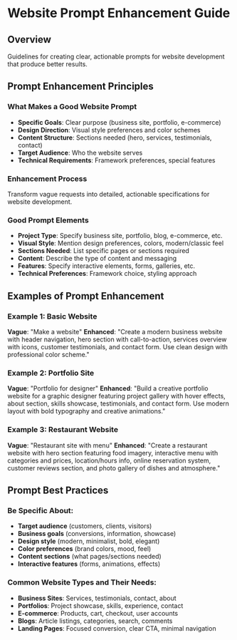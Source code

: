 # Website Prompt Enhancement Guide

## Overview
Guidelines for creating clear, actionable prompts for website development that produce better results.

## Prompt Enhancement Principles

### What Makes a Good Website Prompt
- **Specific Goals**: Clear purpose (business site, portfolio, e-commerce)
- **Design Direction**: Visual style preferences and color schemes
- **Content Structure**: Sections needed (hero, services, testimonials, contact)
- **Target Audience**: Who the website serves
- **Technical Requirements**: Framework preferences, special features

### Enhancement Process
Transform vague requests into detailed, actionable specifications for website development.

### Good Prompt Elements
- **Project Type**: Specify business site, portfolio, blog, e-commerce, etc.
- **Visual Style**: Mention design preferences, colors, modern/classic feel
- **Sections Needed**: List specific pages or sections required
- **Content**: Describe the type of content and messaging
- **Features**: Specify interactive elements, forms, galleries, etc.
- **Technical Preferences**: Framework choice, styling approach

## Examples of Prompt Enhancement

### Example 1: Basic Website
**Vague**: "Make a website"
**Enhanced**: "Create a modern business website with header navigation, hero section with call-to-action, services overview with icons, customer testimonials, and contact form. Use clean design with professional color scheme."

### Example 2: Portfolio Site
**Vague**: "Portfolio for designer" 
**Enhanced**: "Build a creative portfolio website for a graphic designer featuring project gallery with hover effects, about section, skills showcase, testimonials, and contact form. Use modern layout with bold typography and creative animations."

### Example 3: Restaurant Website
**Vague**: "Restaurant site with menu"
**Enhanced**: "Create a restaurant website with hero section featuring food imagery, interactive menu with categories and prices, location/hours info, online reservation system, customer reviews section, and photo gallery of dishes and atmosphere."

## Prompt Best Practices

### Be Specific About:
- **Target audience** (customers, clients, visitors)
- **Business goals** (conversions, information, showcase)
- **Design style** (modern, minimalist, bold, elegant)
- **Color preferences** (brand colors, mood, feel)
- **Content sections** (what pages/sections needed)
- **Interactive features** (forms, animations, effects)

### Common Website Types and Their Needs:
- **Business Sites**: Services, testimonials, contact, about
- **Portfolios**: Project showcase, skills, experience, contact
- **E-commerce**: Products, cart, checkout, user accounts
- **Blogs**: Article listings, categories, search, comments
- **Landing Pages**: Focused conversion, clear CTA, minimal navigation